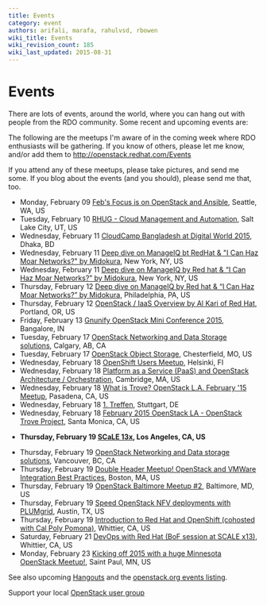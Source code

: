 ```yaml
---
title: Events
category: event
authors: arifali, marafa, rahulvsd, rbowen
wiki_title: Events
wiki_revision_count: 185
wiki_last_updated: 2015-08-31
---
```


# Events

There are lots of events, around the world, where you can hang out with people from the RDO community. Some recent and upcoming events are:

The following are the meetups I'm aware of in the coming week where RDO enthusiasts will be gathering. If you know of others, please let me know, and/or add them to <http://openstack.redhat.com/Events>

If you attend any of these meetups, please take pictures, and send me some. If you blog about the events (and you should), please send me that, too.

*   Monday, February 09 [Feb's Focus is on OpenStack and Ansible](http://www.meetup.com/seattlepython/events/219280065/), Seattle, WA, US
*   Tuesday, February 10 [RHUG - Cloud Management and Automation](http://www.meetup.com/Utah-Red-Hat-Users-Group/events/219782066/), Salt Lake City, UT, US
*   Wednesday, February 11 [CloudCamp Bangladesh at Digital World 2015](http://www.meetup.com/Dhaka-OpenStack-Meetup-Group/events/219719607/), Dhaka, BD
*   Wednesday, February 11 [Deep dive on ManageIQ bt RedHat & "I Can Haz Moar Networks?" by Midokura](http://www.meetup.com/OpenStack-for-Enterprises-NYC/events/219853523/), New York, NY, US
*   Wednesday, February 11 [Deep dive on ManageIQ by Red hat & “I Can Haz Moar Networks?” by Midokura](http://www.meetup.com/OpenStack-New-York-Meetup/events/219793794/), New York, NY, US
*   Thursday, February 12 [Deep dive on ManageIQ by Red hat & “I Can Haz Moar Networks?” by Midokura](http://www.meetup.com/Philly-OpenStack-Meetup-Group/events/219793923/), Philadelphia, PA, US
*   Thursday, February 12 [OpenStack / IaaS Overview by Al Kari of Red Hat](http://www.meetup.com/PortlandRedHatUserGroup/events/219878095/), Portland, OR, US
*   Friday, February 13 [Gnunify OpenStack Mini Conference 2015](http://www.meetup.com/Indian-OpenStack-User-Group/events/220245382/), Bangalore, IN
*   Tuesday, February 17 [OpenStack Networking and Data Storage solutions](http://www.meetup.com/Calgary-OpenStack-Meetup/events/219945084/), Calgary, AB, CA
*   Tuesday, February 17 [OpenStack Object Storage](http://www.meetup.com/OpenStack-STL/events/220318049/), Chesterfield, MO, US
*   Wednesday, February 18 [OpenShift Users Meetup](http://www.meetup.com/RedHatFinland/events/219689228/), Helsinki, FI
*   Wednesday, February 18 [Platform as a Service (PaaS) and OpenStack Architecture / Orchestration](http://www.meetup.com/Cloud-Centric-Boston/events/220265219/), Cambridge, MA, US
*   Wednesday, February 18 [What is Trove? OpenStack L.A. February '15 Meetup](http://www.meetup.com/OpenStack-LA/events/219262037/), Pasadena, CA, US
*   Wednesday, February 18 [1. Treffen](http://www.meetup.com/OpenStack-Baden-Wuerttemberg/events/219990894/), Stuttgart, DE
*   Wednesday, February 18 [February 2015 OpenStack LA - OpenStack Trove Project](http://www.meetup.com/laphpdev/events/220281815/), Santa Monica, CA, US

<!-- -->

*   **Thursday, February 19 [SCaLE 13x](http://www.meetup.com/LinuxLA/events/219676387/), Los Angeles, CA, US**

<!-- -->

*   Thursday, February 19 [OpenStack Networking and Data storage solutions](http://www.meetup.com/Vancouver-OpenStack-Meetup/events/220329956/), Vancouver, BC, CA
*   Thursday, February 19 [Double Header Meetup! OpenStack and VMWare Integration Best Practices](http://www.meetup.com/Openstack-Boston/events/218863008/), Boston, MA, US
*   Thursday, February 19 [OpenStack Baltimore Meetup #2](http://www.meetup.com/OpenStack-Baltimore/events/219933731/), Baltimore, MD, US
*   Thursday, February 19 [Speed OpenStack NFV deployments with PLUMgrid](http://www.meetup.com/OpenStack-Austin/events/218909556/), Austin, TX, US
*   Thursday, February 19 [Introduction to Red Hat and OpenShift (cohosted with Cal Poly Pomona)](http://www.meetup.com/Southern-California-Red-Hat-User-Group-RHUG/events/216824212/), Whittier, CA, US
*   Saturday, February 21 [DevOps with Red Hat (BoF session at SCALE x13)](http://www.meetup.com/Southern-California-Red-Hat-User-Group-RHUG/events/220140502/), Whittier, CA, US
*   Monday, February 23 [Kicking off 2015 with a huge Minnesota OpenStack Meetup!](http://www.meetup.com/Minnesota-OpenStack-Meetup/events/219791086/), Saint Paul, MN, US

See also upcoming [Hangouts](Hangouts) and the [openstack.org events listing](http://www.openstack.org/community/events/).

Support your local [OpenStack user group](https://wiki.openstack.org/wiki/OpenStack_User_Groups)
